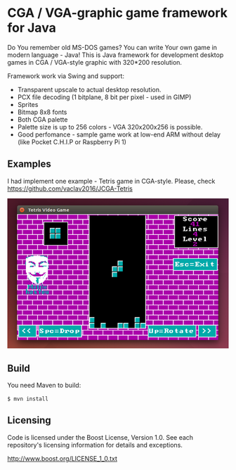 # CGA / VGA-graphic game framework for Java

Do You remember old MS-DOS games? You can write Your own game in modern language - Java! This is Java framework for development desktop games in CGA / VGA-style graphic with 320*200 resolution.

Framework work via Swing and support:

* Transparent upscale to actual desktop resolution.
* PCX file decoding (1 bitplane, 8 bit per pixel - used in GIMP)
* Sprites
* Bitmap 8x8 fonts
* Both CGA palette
* Palette size is up to 256 colors - VGA 320x200x256 is possible.
* Good perfomance - sample game work at low-end ARM without delay (like Pocket C.H.I.P or Raspberry Pi 1)

## Examples

I had implement one example - Tetris game in CGA-style. Please, check https://github.com/vaclav2016/JCGA-Tetris

![Tetris Video Game](screenshot-tetris.png)

## Build

You need Maven to build:

    $ mvn install

## Licensing

Code is licensed under the Boost License, Version 1.0. See each
repository's licensing information for details and exceptions.

http://www.boost.org/LICENSE_1_0.txt
